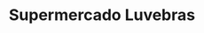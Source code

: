 ---
title: "Supermercado Luvebras"
url: /caracas/supermercado-luvebras-av-san-felipe/
shop: supermercado
---